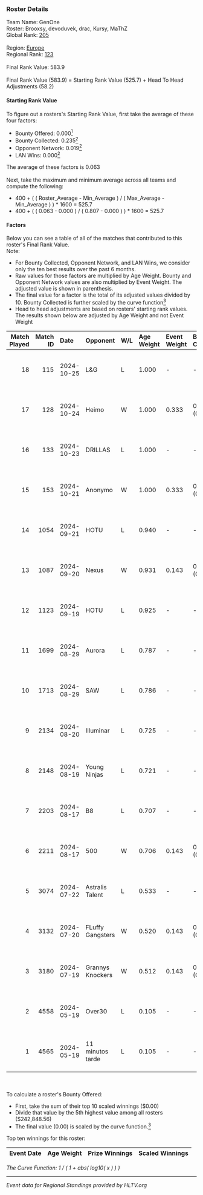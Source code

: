 ### Roster Details<br />
Team Name: GenOne<br />
Roster: Brooxsy, devoduvek, drac, Kursy, MaThZ<br />
Global Rank: [205](../../standings_global_2024_10_30.md)<br />
<br />
Region: [Europe]( ../../standings_europe_2024_10_30.md)<br />
Regional Rank: [123]( ../../standings_europe_2024_10_30.md)<br />
<br />
Final Rank Value:  583.9<br />
<br />
Final Rank Value (583.9) = Starting Rank Value (525.7) + Head To Head Adjustments (58.2)<br />

#### Starting Rank Value<br />
To figure out a rosters's Starting Rank Value, first take the average of these four factors:<br />
- Bounty Offered: 0.000[<sup>1</sup>](#table2)
- Bounty Collected: 0.235[<sup>2</sup>](#table1)
- Opponent Network: 0.019[<sup>2</sup>](#table1)
- LAN Wins: 0.000[<sup>2</sup>](#table1)

The average of these factors is 0.063<br />
<br />
Next, take the maximum and minimum average across all teams and compute the following:<br />
- 400 + ( ( Roster_Average - Min_Average ) / ( Max_Average - Min_Average ) ) * 1600 = 525.7
- 400 + ( ( 0.063 - 0.000 ) / ( 0.807 - 0.000 ) ) * 1600 = 525.7


#### Factors<br />
Below you can see a table of all of the matches that contributed to this roster's Final Rank Value.<br />
Note:<br />

- For Bounty Collected, Opponent Network, and LAN Wins, we consider only the ten best results over the past 6 months.
- Raw values for those factors are multiplied by Age Weight. Bounty and Opponent Network values are also multiplied by Event Weight. The adjusted value is shown in parenthesis.
- The final value for a factor is the total of its adjusted values divided by 10. Bounty Collected is further scaled by the curve function[<sup>3</sup>](#curveFunction)
- Head to head adjustments are based on rosters' starting rank values. The results shown below are adjusted by Age Weight and not Event Weight
<span id="table1"></span><br />


| Match Played | Match ID | Date       | Opponent         | W/L | Age Weight | Event Weight | Bounty Collected | Opponent Network | LAN Wins  | H2H Adj. | Roster                                    |
| -: | -: | :- | :- | :- | :- | :- | :- | :- | :- | -: | :- |
|           18 |      115 | 2024-10-25 | L&G              | L   | 1.000      | -            | -                | -                | -         |    -6.76 | Brooxsy, devoduvek, drac, Kursy, MaThZ    |
|           17 |      128 | 2024-10-24 | Heimo            | W   | 1.000      | 0.333        | 0.002 (0.001)    | 0.156 (0.052)    | 0 (0.000) |    19.06 | Brooxsy, devoduvek, drac, Kursy, MaThZ    |
|           16 |      133 | 2024-10-23 | DRILLAS          | L   | 1.000      | -            | -                | -                | -         |    -4.67 | Brooxsy, devoduvek, drac, Kursy, MaThZ    |
|           15 |      153 | 2024-10-21 | Anonymo          | W   | 1.000      | 0.333        | 0.000 (0.000)    | 0.000 (0.000)    | 0 (0.000) |     8.33 | Brooxsy, devoduvek, drac, JACKZ, Kursy    |
|           14 |     1054 | 2024-09-21 | HOTU             | L   | 0.940      | -            | -                | -                | -         |    -4.76 | Brooxsy, devoduvek, drac, JACKZ, KRL      |
|           13 |     1087 | 2024-09-20 | Nexus            | W   | 0.931      | 0.143        | 0.028 (0.004)    | 0.517 (0.069)    | 0 (0.000) |    23.68 | Brooxsy, devoduvek, drac, JACKZ, Kursy    |
|           12 |     1123 | 2024-09-19 | HOTU             | L   | 0.925      | -            | -                | -                | -         |    -3.90 | Brooxsy, devoduvek, drac, JACKZ, Kursy    |
|           11 |     1699 | 2024-08-29 | Aurora           | L   | 0.787      | -            | -                | -                | -         |    -0.72 | Brooxsy, devoduvek, drac, Kursy, unshaark |
|           10 |     1713 | 2024-08-29 | SAW              | L   | 0.786      | -            | -                | -                | -         |    -0.04 | Brooxsy, devoduvek, drac, Kursy, unshaark |
|            9 |     2134 | 2024-08-20 | Illuminar        | L   | 0.725      | -            | -                | -                | -         |    -2.07 | Brooxsy, devoduvek, drac, Kursy, unshaark |
|            8 |     2148 | 2024-08-19 | Young Ninjas     | L   | 0.721      | -            | -                | -                | -         |    -3.40 | Brooxsy, devoduvek, drac, Kursy, unshaark |
|            7 |     2203 | 2024-08-17 | B8               | L   | 0.707      | -            | -                | -                | -         |    -0.28 | Brooxsy, devoduvek, drac, Kursy, unshaark |
|            6 |     2211 | 2024-08-17 | 500              | W   | 0.706      | 0.143        | 0.005 (0.001)    | 0.423 (0.043)    | 0 (0.000) |    18.32 | Brooxsy, devoduvek, drac, Kursy, unshaark |
|            5 |     3074 | 2024-07-22 | Astralis Talent  | L   | 0.533      | -            | -                | -                | -         |    -6.02 | Brooxsy, devoduvek, drac, Kursy, unshaark |
|            4 |     3132 | 2024-07-20 | FLuffy Gangsters | W   | 0.520      | 0.143        | 0.005 (0.000)    | 0.287 (0.021)    | 0 (0.000) |    12.67 | Brooxsy, devoduvek, drac, Kursy, unshaark |
|            3 |     3180 | 2024-07-19 | Grannys Knockers | W   | 0.512      | 0.143        | 0.001 (0.000)    | 0.062 (0.005)    | 0 (0.000) |    11.70 | Brooxsy, devoduvek, drac, Kursy, unshaark |
|            2 |     4558 | 2024-05-19 | Over30           | L   | 0.105      | -            | -                | -                | -         |    -1.72 | Brooxsy, devoduvek, drac, Kursy, unshaark |
|            1 |     4565 | 2024-05-19 | 11 minutos tarde | L   | 0.105      | -            | -                | -                | -         |    -1.28 | Brooxsy, devoduvek, drac, Kursy, unshaark |

<br />
<span id="table2"></span><br />
To calculate a roster's Bounty Offered:<br />

- First, take the sum of their top 10 scaled winnings ($0.00)
- Divide that value by the 5th highest value among all rosters ($242,848.56)
- The final value (0.00) is scaled by the curve function.[<sup>3</sup>](#curveFunction)

Top ten winnings for this roster:<br />

| Event Date | Age Weight | Prize Winnings | Scaled Winnings |
| :- | -: | :- | :- |


<span id="curveFunction"></span>_The Curve Function: 1 / ( 1 + abs( log10( x ) ) )_<br />

---
_Event data for Regional Standings provided by HLTV.org_<br />
